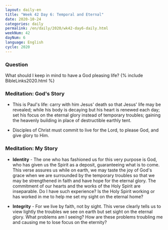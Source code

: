 ```yaml
---
layout: daily-en
title: "Week 42 Day 6: Temporal and Eternal"
date: 2020-10-24 
categories: daily
permalink: /en/daily/2020/wk42-day6-daily.html
weekNum: 42
dayNum: 6
language: English
cycle: 2020
---
```

### Question     
What should I keep in mind to have a God pleasing life?
{% include BibleLinks2020.html %} 

### Meditation: God's Story   
+ This is Paul's life: carry with him Jesus' death so that Jesus' life may be revealed; while his body is decaying but his heart is renewed each day; set his focus on the eternal glory instead of temporary troubles; gaining the heavenly building in place of destructible earthly tent. 

+ Disciples of Christ must commit to live for the Lord, to please God, and give glory to Him. 

### Meditation: My Story   
+ **Identity** - The one who has fashioned us for this very purpose is God, who has given us the Spirit as a deposit, guaranteeing what is to come. This verse assures us while on earth, we may taste the joy of God's grace when we are surrounded by the temporary troubles so that we may be strengthened in faith and have hope for the eternal glory. The commitment of our hearts and the works of the Holy Spirit are inseparable. Do I have such experience? Is the Holy Spirit working or has worked in me to help me set my sight on the eternal home? 

+ **Integrity** - For we live by faith, not by sight. This verse clearly tells us to view lightly the troubles we see on earth but set sight on the eternal glory. What problems am I seeing? How are these problems troubling me and causing me to lose focus on the eternity? 
